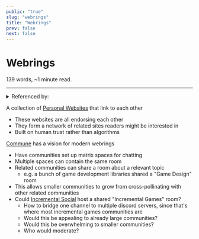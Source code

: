 ```yaml
---
public: "true"
slug: "webrings"
title: "Webrings"
prev: false
next: false
---
```

<script setup>
import { data } from '../../git.data.ts';
import { useData } from 'vitepress';
const pageData = useData();
</script>
<h1 class="p-name">Webrings</h1>
<p>139 words, ~1 minute read. <span v-html="data[`site/${pageData.page.value.relativePath}`]" /></p>
<hr/>

<details><summary>Referenced by:</summary><a href="/garden/the-small-web/index.md">The Small Web</a></details>

A collection of [Personal Websites](/garden/the-small-web/index.md) that link to each other
- These websites are all endorsing each other
- They form a network of related sites readers might be interested in
- Built on human trust rather than algorithms

[Commune](/garden/commune/index.md) has a vision for modern webrings
- Have communities set up matrix spaces for chatting
- Multiple spaces can contain the same room
- Related communities can share a room about a relevant topic
	- e.g. a bunch of game development libraries shared a "Game Design" room
- This allows smaller communities to grow from cross-pollinating with other related communities
- Could [Incremental Social](/garden/incremental-social/index.md) host a shared "Incremental Games" room?
	- How to bridge one channel to multiple discord servers, since that's where most incremental games communities are
	- Would this be appealing to already large communities?
	- Would this be overwhelming to smaller communities?
	- Who would moderate?